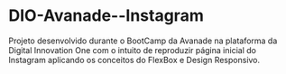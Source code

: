 # DIO-Avanade--Instagram
Projeto desenvolvido durante o BootCamp da Avanade na plataforma da Digital Innovation One com o intuito de reproduzir página inicial do Instagram aplicando os conceitos do FlexBox e Design Responsivo.
